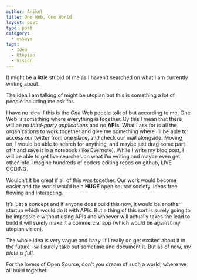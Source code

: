 ```yaml
---
author: Aniket
title: One Web, One World
layout: post
type: post
category:
  - essays
tags:
  - Idea
  - Utopian
  - Vision
---
```

It might be a little stupid of me as I haven’t searched on what I am currently writing about.

The idea I am talking of might be utopian but this is something a lot of people including me ask for.

I have no idea if this is the *One Web* people talk of but according to me, One Web is something where everything is together. By this I mean that there will be no *third-party applications* and no **APIs**. What I ask for is all the organizations to work together and give me something where I’ll be able to access our twitter from one place, and check our mail alongside. Moving on, I would be able to search for anything, and maybe just drag some part of it and save it in a notebook (like Evernote). While I write my blog post, I will be able to get live searches on what I’m writing and maybe even get other info. Imagine hundreds of coders editing repos on github, LIVE CODING.

Wouldn’t it be great if all of this was together. Our work would become easier and the world would be a **HUGE** open source society. Ideas free flowing and interacting.

It’s just a concept and if anyone does build this now, it would be another startup which would do it with APIs. But a thing of this sort is surely going to be impossible without using APIs and whoever will actually takes the lead to build it will surely make it a commercial app (which would be against my utopian vision).

The whole idea is very vague and hazy. If I really do get excited about it in the future I will surely take out sometime and document it. But as of now, *my plate is full*.

For the lovers of Open Source, don’t you dream of such a world, where we all build together.